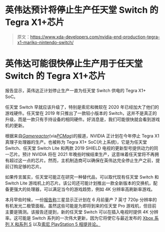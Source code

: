 # 英伟达预计将停止生产任天堂 Switch 的 Tegra X1+芯片

> 原文：<https://www.xda-developers.com/nvidia-end-production-tegra-x1-mariko-nintendo-switch/>

# 英伟达可能很快停止生产用于任天堂 Switch 的 Tegra X1+芯片

报告显示，英伟达正计划停止生产一直为任天堂 Switch 供电的 Tegra X1+ SoC。

任天堂 Switch 早就应该升级了，特别是索尼和微软在 2020 年已经加大了他们的游戏硬件。任天堂在 2019 年只推出了一款较小版本的 Switch，这并不是真正的升级，而是一款只有手持设备的相同硬件。好消息是，我们可能很快就会看到游戏机的更新。

根据来自[*Gamereactor*](https://www.gamereactor.eu/nvidia-to-stop-switchs-soc-production-this-year-gamereactor-was-told/)(via[*PCMag*](https://www.pcmag.com/news/report-nvidia-to-end-production-of-nintendo-switch-tegra-chip))的报道，NVIDIA 正计划在今年停止 Tegra X1 真理子处理器的生产。也被称为 Tegra X1+ SoC(片上系统)，它是为任天堂 Switch、任天堂 Switch Lite 和两款 2019 SHIELD 电视的更新型号提供动力的同一芯片。预计 NVIDIA 将在 2021 年晚些时候结束生产，这意味着任天堂将不再拥有超过这一点的芯片。然而，主机制造商可以确保在英伟达完全停止生产之前，提前订购足够的芯片。

如果传言属实，任天堂可能正在研究一种替代品，可以取代现有任天堂 Switch 和 Switch Lite 游戏机上的芯片。该公司还可能计划推出一款全新版本的交换机，配备更强大的处理器，可以满足当今的游戏趋势，例如 4K 分辨率高刷新率游戏。

本月早些时候，一份[报告称](https://www.xda-developers.com/nintendo-switch-update-oled-leak/)三星显示正计划在 6 月前量产 7 英寸 720p 分辨率的有机发光二极管面板。虽然这些可能是为即将到来的任天堂 Pro 游戏机，但目前主要是猜测。该报告还提到，新的任天堂 Switch 可以在插入电视时提供 4K 分辨率。这可能是 Switch 系列的一次伟大更新，因为它将使它与最近发布的 [Xbox 系列 X 和系列 S](https://www.xda-developers.com/xbox-series-x-restocks/) 以及[索尼 PlayStation 5 相提并论。](https://www.xda-developers.com/playstation-5-restocks/)
